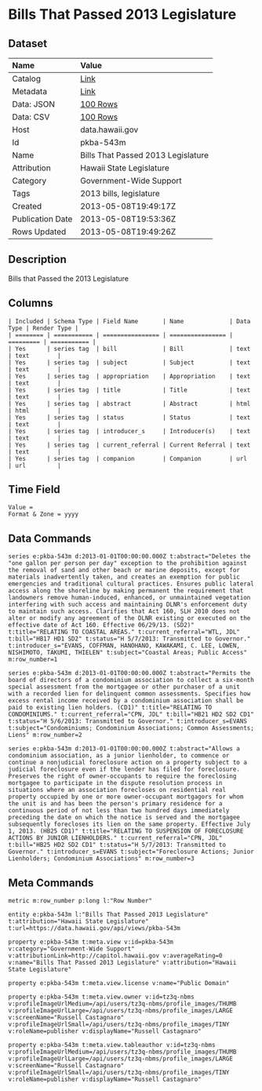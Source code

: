 # Bills That Passed 2013 Legislature

## Dataset

| Name | Value |
| :--- | :---- |
| Catalog | [Link](https://catalog.data.gov/dataset/bills-that-passed-2013-legislature-bc151) |
| Metadata | [Link](https://data.hawaii.gov/api/views/pkba-543m) |
| Data: JSON | [100 Rows](https://data.hawaii.gov/api/views/pkba-543m/rows.json?max_rows=100) |
| Data: CSV | [100 Rows](https://data.hawaii.gov/api/views/pkba-543m/rows.csv?max_rows=100) |
| Host | data.hawaii.gov |
| Id | pkba-543m |
| Name | Bills That Passed 2013 Legislature |
| Attribution | Hawaii State Legislature |
| Category | Government-Wide Support |
| Tags | 2013 bills, legislature |
| Created | 2013-05-08T19:49:17Z |
| Publication Date | 2013-05-08T19:53:36Z |
| Rows Updated | 2013-05-08T19:49:26Z |

## Description

Bills that Passed the 2013 Legislature

## Columns

```ls
| Included | Schema Type | Field Name       | Name             | Data Type | Render Type |
| ======== | =========== | ================ | ================ | ========= | =========== |
| Yes      | series tag  | bill             | Bill             | text      | text        |
| Yes      | series tag  | subject          | Subject          | text      | text        |
| Yes      | series tag  | appropriation    | Appropriation    | text      | text        |
| Yes      | series tag  | title            | Title            | text      | text        |
| Yes      | series tag  | abstract         | Abstract         | html      | html        |
| Yes      | series tag  | status           | Status           | text      | text        |
| Yes      | series tag  | introducer_s     | Introducer(s)    | text      | text        |
| Yes      | series tag  | current_referral | Current Referral | text      | text        |
| Yes      | series tag  | companion        | Companion        | url       | url         |
```

## Time Field

```ls
Value = 
Format & Zone = yyyy
```

## Data Commands

```ls
series e:pkba-543m d:2013-01-01T00:00:00.000Z t:abstract="Deletes the "one gallon per person per day" exception to the prohibition against the removal of sand and other beach or marine deposits, except for materials inadvertently taken, and creates an exemption for public emergencies and traditional cultural practices. Ensures public lateral access along the shoreline by making permanent the requirement that landowners remove human-induced, enhanced, or unmaintained vegetation interfering with such access and maintaining DLNR's enforcement duty to maintain such access. Clarifies that Act 160, SLH 2010 does not alter or modify any agreement of the DLNR existing or executed on the effective date of Act 160. Effective 06/29/13. (SD2)" t:title="RELATING TO COASTAL AREAS." t:current_referral="WTL, JDL" t:bill="HB17 HD1 SD2" t:status="H 5/7/2013: Transmitted to Governor." t:introducer_s="EVANS, COFFMAN, HANOHANO, KAWAKAMI, C. LEE, LOWEN, NISHIMOTO, TAKUMI, THIELEN" t:subject="Coastal Areas; Public Access" m:row_number=1

series e:pkba-543m d:2013-01-01T00:00:00.000Z t:abstract="Permits the board of directors of a condominium association to collect a six-month special assessment from the mortgagee or other purchaser of a unit with a recorded lien for delinquent common assessments. Specifies how excess rental income received by a condominium association shall be paid to existing lien holders. (CD1)" t:title="RELATING TO CONDOMINIUMS." t:current_referral="CPN, JDL" t:bill="HB21 HD2 SD2 CD1" t:status="H 5/6/2013: Transmitted to Governor." t:introducer_s=EVANS t:subject="Condominiums; Condominium Associations; Common Assessments; Liens" m:row_number=2

series e:pkba-543m d:2013-01-01T00:00:00.000Z t:abstract="Allows a condominium association, as a junior lienholder, to commence or continue a nonjudicial foreclosure action on a property subject to a judicial foreclosure even if the lender has filed for foreclosure. Preserves the right of owner-occupants to require the foreclosing mortgagee to participate in the dispute resolution process in situations where an association forecloses on residential real property occupied by one or more owner-occupant mortgagors for whom the unit is and has been the person's primary residence for a continuous period of not less than two hundred days immediately preceding the date on which the notice is served and the mortgagee subsequently forecloses its lien on the same property. Effective July 1, 2013. (HB25 CD1)" t:title="RELATING TO SUSPENSION OF FORECLOSURE ACTIONS BY JUNIOR LIENHOLDERS." t:current_referral="CPN, JDL" t:bill="HB25 HD2 SD2 CD1" t:status="H 5/7/2013: Transmitted to Governor." t:introducer_s=EVANS t:subject="Foreclosure Actions; Junior Lienholders; Condominium Associations" m:row_number=3
```

## Meta Commands

```ls
metric m:row_number p:long l:"Row Number"

entity e:pkba-543m l:"Bills That Passed 2013 Legislature" t:attribution="Hawaii State Legislature" t:url=https://data.hawaii.gov/api/views/pkba-543m

property e:pkba-543m t:meta.view v:id=pkba-543m v:category="Government-Wide Support" v:attributionLink=http://capitol.hawaii.gov v:averageRating=0 v:name="Bills That Passed 2013 Legislature" v:attribution="Hawaii State Legislature"

property e:pkba-543m t:meta.view.license v:name="Public Domain"

property e:pkba-543m t:meta.view.owner v:id=tz3q-nbms v:profileImageUrlMedium=/api/users/tz3q-nbms/profile_images/THUMB v:profileImageUrlLarge=/api/users/tz3q-nbms/profile_images/LARGE v:screenName="Russell Castagnaro" v:profileImageUrlSmall=/api/users/tz3q-nbms/profile_images/TINY v:roleName=publisher v:displayName="Russell Castagnaro"

property e:pkba-543m t:meta.view.tableauthor v:id=tz3q-nbms v:profileImageUrlMedium=/api/users/tz3q-nbms/profile_images/THUMB v:profileImageUrlLarge=/api/users/tz3q-nbms/profile_images/LARGE v:screenName="Russell Castagnaro" v:profileImageUrlSmall=/api/users/tz3q-nbms/profile_images/TINY v:roleName=publisher v:displayName="Russell Castagnaro"
```